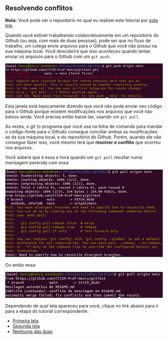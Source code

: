 ## Resolvendo conflitos

**Nota:** Você pode ver o repositório no qual eu realizei este tutorial por 
[este link](https://github.com/CTISM-Prof-Henry/gitTest).

Quando você estiver trabalhando colaborativamente em um repositório do Github 
(ou seja, com mais de duas pessoas), pode ser que no fluxo de trabalho, um colega 
envie arquivos para o Github que você não possui na sua máquina local. Você
descobrirá que isso aconteceu quando tentar enviar os arquivos para o Github 
com um `git push`:

![](../imagens/conflito_1.png)

Esta janela está basicamente dizendo que você não pode enviar seu código para
o Github porque existem modificações nos arquivos que você não baixou ainda.
Você precisa então baixá-las, usando um `git pull`.

Às vezes, o git (o programa que você usa na linha de comando para mandar o 
código-fonte para o Github) consegue conciliar ambas as modificações: as da sua 
máquina local, e do repositório do Github. Porém, quando ele não consegue fazer isso,
você mesmo terá que **resolver o conflito** que ocorreu nos arquivos. 

Você saberá que é essa a hora quando um `git pull` resultar numa mensagem parecida
com essa:

![](../imagens/conflito_2.png)

Ou então essa:

![](../imagens/conflito_3.png)

Dependendo de qual tela apareceu para você, clique no link abaixo para ir para a etapa
do tutorial correspondente.

* [Primeira tela](resolvendo_conflitos_tela_1.md)
* [Segunda tela](resolvendo_conflitos_tela_2.md)
* [Nenhuma das duas](resolvendo_conflitos_tela_3.md)